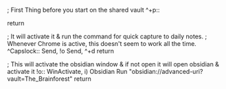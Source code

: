 ; First Thing before you start on the shared vault
^+p::

return


; It will activate it & run the command for quick capture to daily notes.
; Whenever Chrome is active, this doesn't seem to work all the time.
^Capslock::
Send, !o
Send, ^+d
return



; This will activate the obsidian window & if not open it will open obsidian & activate it
!o::
WinActivate, i) Obsidian
Run "obsidian://advanced-uri?vault=The_Brainforest"
return